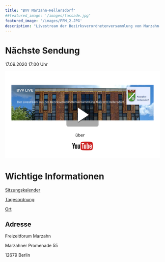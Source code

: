 ```yaml
---
title: "BVV Marzahn-Hellersdorf"
##featured_image: '/images/fassade.jpg'
featured_image: '/images/FFM_2.JPG'
description: "Livestream der Bezirksverordnetenversammlung von Marzahn-Hellersdorf"
---
```

# Nächste Sendung

17.09.2020 17:00 Uhr

[![Livestream Marzahn-Hellersdorf](Thumbnail_Marzahn-Hellersdorf.png)](https://www.youtube.com/channel/UC5nx5uBVEwuPQWb0PvREF9w)

# Wichtige Informationen
[Sitzungskalender](https://www.berlin.de/ba-marzahn-hellersdorf/politik-und-verwaltung/bezirksverordnetenversammlung/online/si010.asp)

[Tagesordnung](https://www.berlin.de/ba-marzahn-hellersdorf/politik-und-verwaltung/bezirksverordnetenversammlung/online/to010.asp?SILFDNR=5373)

[Ort](https://www.openstreetmap.de/karte.html?zoom=16&lat=52.54613&lon=13.5598&layers=00B0TT)

## Adresse

Freizeitforum Marzahn

Marzahner Promenade 55

12679 Berlin

